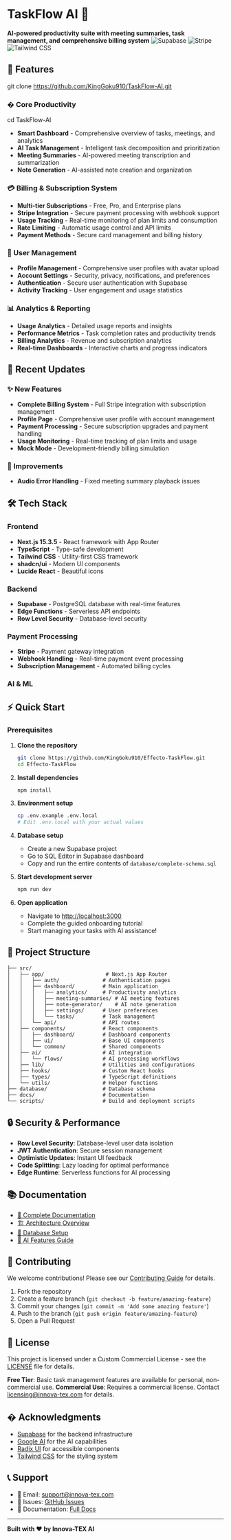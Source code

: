 # TaskFlow AI 🚀

**AI-powered productivity suite with meeting summaries, task management, and comprehensive billing system**
![Supabase](https://img.shields.io/badge/Supabase-Database-green?style=flat-square&logo=supabase)
![Stripe](https://img.shields.io/badge/Stripe-Payments-purple?style=flat-square&logo=stripe)
![Tailwind CSS](https://img.shields.io/badge/Tailwind-CSS-38B2AC?style=flat-square&logo=tailwind-css)

## 🌟 Features
   git clone https://github.com/KingGoku910/TaskFlow-AI.git
### � Core Productivity
   cd TaskFlow-AI
- **Smart Dashboard** - Comprehensive overview of tasks, meetings, and analytics
- **AI Task Management** - Intelligent task decomposition and prioritization
- **Meeting Summaries** - AI-powered meeting transcription and summarization
- **Note Generation** - AI-assisted note creation and organization

### 💳 Billing & Subscription System
- **Multi-tier Subscriptions** - Free, Pro, and Enterprise plans
- **Stripe Integration** - Secure payment processing with webhook support
- **Usage Tracking** - Real-time monitoring of plan limits and consumption
- **Rate Limiting** - Automatic usage control and API limits
- **Payment Methods** - Secure card management and billing history

### 👤 User Management
- **Profile Management** - Comprehensive user profiles with avatar upload
- **Account Settings** - Security, privacy, notifications, and preferences
- **Authentication** - Secure user authentication with Supabase
- **Activity Tracking** - User engagement and usage statistics

### 📊 Analytics & Reporting
- **Usage Analytics** - Detailed usage reports and insights
- **Performance Metrics** - Task completion rates and productivity trends
- **Billing Analytics** - Revenue and subscription analytics
- **Real-time Dashboards** - Interactive charts and progress indicators

## 🎯 Recent Updates

### ✨ New Features
- **Complete Billing System** - Full Stripe integration with subscription management
- **Profile Page** - Comprehensive user profile with account management
- **Payment Processing** - Secure subscription upgrades and payment handling
- **Usage Monitoring** - Real-time tracking of plan limits and usage
- **Mock Mode** - Development-friendly billing simulation

### 🔧 Improvements
- **Audio Error Handling** - Fixed meeting summary playback issues
## 🛠️ Tech Stack

### Frontend
- **Next.js 15.3.5** - React framework with App Router
- **TypeScript** - Type-safe development
- **Tailwind CSS** - Utility-first CSS framework
- **shadcn/ui** - Modern UI components
- **Lucide React** - Beautiful icons

### Backend
- **Supabase** - PostgreSQL database with real-time features
- **Edge Functions** - Serverless API endpoints
- **Row Level Security** - Database-level security

### Payment Processing
- **Stripe** - Payment gateway integration
- **Webhook Handling** - Real-time payment event processing
- **Subscription Management** - Automated billing cycles

### AI & ML
## ⚡ Quick Start

### Prerequisites


1. **Clone the repository**
   ```bash
   git clone https://github.com/KingGoku910/Effecto-TaskFlow.git
   cd Effecto-TaskFlow
   ```

2. **Install dependencies**
   ```bash
   npm install
   ```

3. **Environment setup**
   ```bash
   cp .env.example .env.local
   # Edit .env.local with your actual values
   ```

4. **Database setup**
   - Create a new Supabase project
   - Go to SQL Editor in Supabase dashboard
   - Copy and run the entire contents of `database/complete-schema.sql`

5. **Start development server**
   ```bash
   npm run dev
   ```

6. **Open application**
   - Navigate to [http://localhost:3000](http://localhost:3000)
   - Complete the guided onboarding tutorial
   - Start managing your tasks with AI assistance!

## 📁 Project Structure

```
├── src/
│   ├── app/                    # Next.js App Router
│   │   ├── auth/              # Authentication pages
│   │   ├── dashboard/         # Main application
│   │   │   ├── analytics/     # Productivity analytics
│   │   │   ├── meeting-summaries/ # AI meeting features
│   │   │   ├── note-generator/    # AI note generation
│   │   │   ├── settings/      # User preferences
│   │   │   └── tasks/         # Task management
│   │   └── api/               # API routes
│   ├── components/            # React components
│   │   ├── dashboard/         # Dashboard components
│   │   ├── ui/                # Base UI components
│   │   └── common/            # Shared components
│   ├── ai/                    # AI integration
│   │   └── flows/             # AI processing workflows
│   ├── lib/                   # Utilities and configurations
│   ├── hooks/                 # Custom React hooks
│   ├── types/                 # TypeScript definitions
│   └── utils/                 # Helper functions
├── database/                  # Database schema
├── docs/                      # Documentation
└── scripts/                   # Build and deployment scripts
```

## 🔒 Security & Performance

- **Row Level Security**: Database-level user data isolation
- **JWT Authentication**: Secure session management
- **Optimistic Updates**: Instant UI feedback
- **Code Splitting**: Lazy loading for optimal performance
- **Edge Runtime**: Serverless functions for AI processing

## 📚 Documentation

- [📖 Complete Documentation](docs/PROJECT-DOCUMENTATION.md)
- [🏗️ Architecture Overview](docs/architecture.md)
- [🔧 Database Setup](docs/database-deployment.md)
- [🤖 AI Features Guide](docs/ai-features.md)

## 🤝 Contributing

We welcome contributions! Please see our [Contributing Guide](CONTRIBUTING.md) for details.

1. Fork the repository
2. Create a feature branch (`git checkout -b feature/amazing-feature`)
3. Commit your changes (`git commit -m 'Add some amazing feature'`)
4. Push to the branch (`git push origin feature/amazing-feature`)
5. Open a Pull Request

## 📄 License

This project is licensed under a Custom Commercial License - see the [LICENSE](LICENSE) file for details.

**Free Tier**: Basic task management features are available for personal, non-commercial use.
**Commercial Use**: Requires a commercial license. Contact licensing@innova-tex.com for details.

## � Acknowledgments

- [Supabase](https://supabase.com) for the backend infrastructure
- [Google AI](https://ai.google.dev) for the AI capabilities
- [Radix UI](https://radix-ui.com) for accessible components
- [Tailwind CSS](https://tailwindcss.com) for the styling system

## 📞 Support

- 📧 Email: support@innova-tex.com
- 🐛 Issues: [GitHub Issues](https://github.com/KingGoku910/Effecto-TaskFlow/issues)
- 📖 Documentation: [Full Docs](docs/)

---

**Built with ❤️ by Innova-TEX AI**
